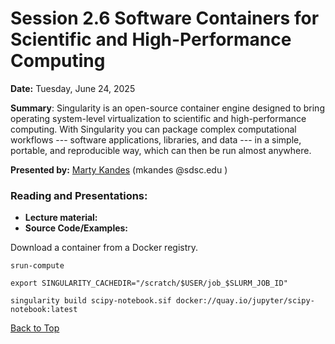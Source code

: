 # Session 2.6 Software Containers for Scientific and High-Performance Computing

**Date:** Tuesday, June 24, 2025

**Summary**: Singularity is an open-source container engine designed to bring operating system-level virtualization to scientific and high-performance computing. With Singularity you can package complex computational workflows --- software applications, libraries, and data --- in a simple, portable, and reproducible way, which can then be run almost anywhere. 

**Presented by:** [Marty Kandes](https://www.linkedin.com/in/marty-kandes-b53a34144/) (mkandes  @sdsc.edu ) 

### Reading and Presentations:
* **Lecture material:**
* **Source Code/Examples:**

Download a container from a Docker registry.

```
srun-compute
```
```
export SINGULARITY_CACHEDIR="/scratch/$USER/job_$SLURM_JOB_ID"
```
```
singularity build scipy-notebook.sif docker://quay.io/jupyter/scipy-notebook:latest
```

[Back to Top](#top)
